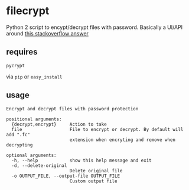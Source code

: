 # filecrypt

Python 2 script to encypt/decrypt files with password. Basically a UI/API around [this stackoverflow answer](http://stackoverflow.com/questions/16761458/how-to-aes-encrypt-decrypt-files-using-python-pycrypto-in-an-openssl-compatible)

## requires

	pycrypt

via `pip` or `easy_install`

## usage

	Encrypt and decrypt files with password protection

	positional arguments:
	  {decrypt,encrypt}     Action to take
	  file                  File to encrypt or decrypt. By default will add ".fc"
	                        extension when encryting and remove when decrypting

	optional arguments:
	  -h, --help            show this help message and exit
	  -d, --delete-original
	                        Delete original file
	  -o OUTPUT_FILE, --output-file OUTPUT_FILE
	                        Custom output file